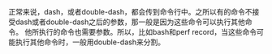 正常来说，dash，或者double-dash，都会传到命令行中。之所以有的命令不接受dash或者double-dash之后的参数，那一般是因为这些命令可以执行其他命令。
他所执行的命令也需要参数。所以，比如bash和perf record，当这些命令可能执行其他命令时，一般用double-dash来分割。
